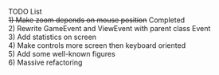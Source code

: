TODO List  
~~1) Make zoom depends on mouse position~~ Completed  
2) Rewrite GameEvent and ViewEvent with parent class Event  
3) Add statistics on screen  
4) Make controls more screen then keyboard oriented  
5) Add some well-known figures  
6) Massive refactoring
